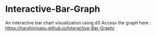 # Interactive-Bar-Graph
An interactive bar chart visualization using d3
Access the graph here : https://harshinivasu.github.io/Interactive-Bar-Graph/
